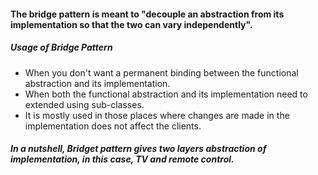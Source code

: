 #### The bridge pattern is meant to "decouple an abstraction from its implementation so that the two can vary independently".
 
##### Usage of Bridge Pattern
 
 - When you don't want a permanent binding between the functional abstraction and its implementation.
 - When both the functional abstraction and its implementation need to extended using sub-classes.
 - It is mostly used in those places where changes are made in the implementation does not affect the clients.
 
##### In a nutshell, Bridget pattern gives two layers abstraction of implementation, in this case, TV and remote control.

